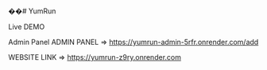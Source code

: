 ��#   Y u m R u n 


Live DEMO 

Admin Panel 
ADMIN PANEL => https://yumrun-admin-5rfr.onrender.com/add

WEBSITE LINK => https://yumrun-z9ry.onrender.com
 
 
